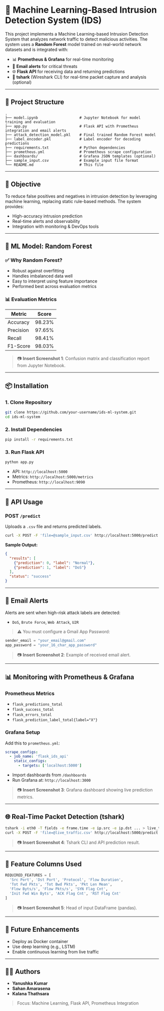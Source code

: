# 🔐 Machine Learning-Based Intrusion Detection System (IDS)

This project implements a Machine Learning-based Intrusion Detection System that analyzes network traffic to detect malicious activities. The system uses a **Random Forest** model trained on real-world network datasets and is integrated with:

- 📊 **Prometheus & Grafana** for real-time monitoring
- 📧 **Email alerts** for critical threats
- 🌐 **Flask API** for receiving data and returning predictions
- 🔎 **tshark** (Wireshark CLI) for real-time packet capture and analysis (optional)

---

## 📁 Project Structure

```
.
├── model.ipynb                   # Jupyter Notebook for model training and evaluation
├── app.py                        # Flask API with Prometheus integration and email alerts
├── attack_detection_model.pkl    # Final trained Random Forest model
├── label_encoder.pkl             # Label encoder for decoding predictions
├── requirements.txt              # Python dependencies
├── prometheus.yml                # Prometheus scrape configuration
├── dashboards/                   # Grafana JSON templates (optional)
├── sample_input.csv              # Example input file format
└── README.md                     # This file
```

---

## 🎯 Objective

To reduce false positives and negatives in intrusion detection by leveraging machine learning, replacing static rule-based methods. The system provides:

- High-accuracy intrusion prediction
- Real-time alerts and observability
- Integration with monitoring & DevOps tools

---

## 🧠 ML Model: Random Forest

### ✅ Why Random Forest?

- Robust against overfitting  
- Handles imbalanced data well  
- Easy to interpret using feature importance  
- Performed best across evaluation metrics

### 📊 Evaluation Metrics

| Metric    | Score   |
|-----------|---------|
| Accuracy  | 98.23%  |
| Precision | 97.65%  |
| Recall    | 98.41%  |
| F1-Score  | 98.03%  |

> 📷 **Insert Screenshot 1**: Confusion matrix and classification report from Jupyter Notebook.

---

## 📦 Installation

### 1. Clone Repository

```bash
git clone https://github.com/your-username/ids-ml-system.git
cd ids-ml-system
```

### 2. Install Dependencies

```bash
pip install -r requirements.txt
```

### 3. Run Flask API

```bash
python app.py
```

- API: `http://localhost:5000`  
- Metrics: `http://localhost:5000/metrics`  
- Prometheus: `http://localhost:9090`

---

## 🧪 API Usage

### POST `/predict`

Uploads a `.csv` file and returns predicted labels.

```bash
curl -X POST -F 'file=@sample_input.csv' http://localhost:5000/predict
```

**Sample Output:**

```json
{
  "results": [
    {"prediction": 0, "label": "Normal"},
    {"prediction": 1, "label": "DoS"}
  ],
  "status": "success"
}
```

---

## 📧 Email Alerts

Alerts are sent when high-risk attack labels are detected:

- `DoS`, `Brute Force`, `Web Attack`, `U2R`

> ⚠️ You must configure a Gmail App Password:

```python
sender_email = "your_email@gmail.com"
app_password = "your_16_char_app_password"
```

> 📷 **Insert Screenshot 2**: Example of received email alert.

---

## 📊 Monitoring with Prometheus & Grafana

### Prometheus Metrics

- `flask_predictions_total`
- `flask_success_total`
- `flask_errors_total`
- `flask_prediction_label_total{label="X"}`

### Grafana Setup

Add this to `prometheus.yml`:

```yaml
scrape_configs:
  - job_name: 'flask_ids_api'
    static_configs:
      - targets: ['localhost:5000']
```

- Import dashboards from `/dashboards`
- Run Grafana at: `http://localhost:3000`

> 📷 **Insert Screenshot 3**: Grafana dashboard showing live prediction metrics.

---

## 🌐 Real-Time Packet Detection (tshark)

```bash
tshark -i eth0 -T fields -e frame.time -e ip.src -e ip.dst ... > live_traffic.csv
curl -X POST -F 'file=@live_traffic.csv' http://localhost:5000/predict
```

> 📷 **Insert Screenshot 4**: Tshark CLI and API prediction result.

---

## 📌 Feature Columns Used

```python
REQUIRED_FEATURES = [
  'Src Port', 'Dst Port', 'Protocol', 'Flow Duration',
  'Tot Fwd Pkts', 'Tot Bwd Pkts', 'Pkt Len Mean',
  'Flow Byts/s', 'Flow Pkts/s', 'SYN Flag Cnt',
  'Init Fwd Win Byts', 'ACK Flag Cnt', 'RST Flag Cnt'
]
```

> 📷 **Insert Screenshot 5**: Head of input DataFrame (pandas).

---

## 🚀 Future Enhancements

- Deploy as Docker container
- Use deep learning (e.g., LSTM)
- Enable continuous learning from live traffic

---

## 👨‍💻 Authors

- **Yanushka Kumar**
- **Sahan Amarasena**
- **Kalana Thathsara**

> Focus: Machine Learning, Flask API, Prometheus Integration

